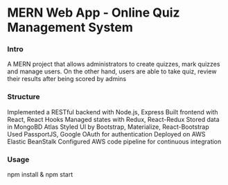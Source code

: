 # MERN Web App - Online Quiz Management System

### Intro
A MERN project that allows administrators to create quizzes, mark quizzes and manage users. On the other hand, users are able to take quiz, review their results after being scored by admins

### Structure
Implemented a RESTful backend with Node.js, Express
Built frontend with React, React Hooks
Managed states with Redux, React-Redux
Stored data in MongoBD Atlas
Styled UI by Bootstrap, Materialize, React-Bootstrap
Used PassportJS, Google OAuth for authentication 
Deployed on AWS Elastic BeanStalk
Configured AWS code pipeline for continuous integration

### Usage
npm install & npm start
